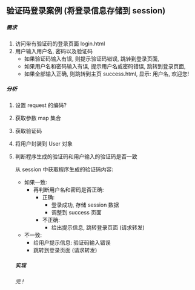 ## 验证码登录案例 (将登录信息存储到 session)

##### 需求

1. 访问带有验证码的登录页面 login.html
2. 用户输入用户名, 密码以及验证码
   + 如果验证码输入有误, 则提示验证码错误, 跳转到登录页面,
   + 如果用户名和密码输入有误, 提示用户名或密码错误, 跳转到登录页面,
   + 如果全部输入正确, 则跳转到主页 success.html, 显示: 用户名, 欢迎您!



##### 分析

1. 设置 request 的编码? 

2. 获取参数 map 集合

3. 获取验证码

4. 将用户封装到 User 对象

5. 判断程序生成的验证码和用户输入的验证码是否一致

   从 session 中获取程序生成的验证码内容: 

   + 如果一致: 
     + 再判断用户名和密码是否正确:
       + 正确: 
         + 登录成功, 存储 session 数据
         + 调整到 success 页面
       + 不正确: 
         + 给出提示信息, 跳转登录页面 (请求转发)
   + 不一致:
     + 给用户提示信息: 验证码输入错误
     + 跳转到登录页面 (请求转发)

   

   ##### 实现

   

   

   

   ###### 完 !

   

